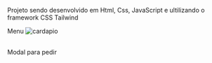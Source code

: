Projeto sendo desenvolvido em Html, Css, JavaScript e ultilizando o framework CSS Tailwind <br>

Menu
![cardapio](https://github.com/EmersonCarlosAlvesSouza/Hamburgueria/assets/78435793/679d50cc-6637-42a5-8fe9-a772eae22944)

<br>
Modal para pedir

